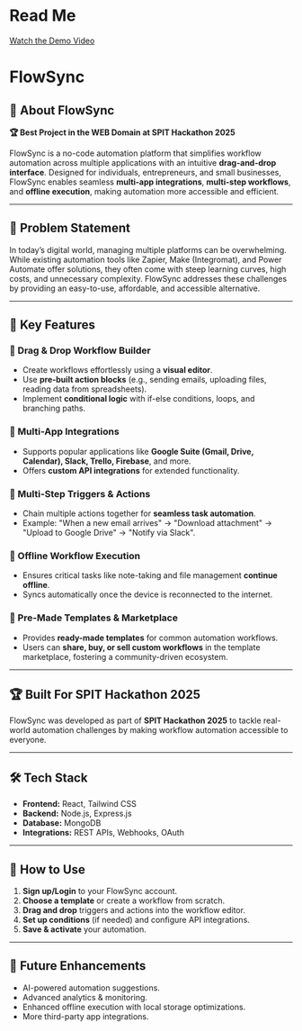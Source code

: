 # Read Me
[Watch the Demo Video](https://drive.google.com/drive/folders/1UIDLtHNY6EnYM7R6DJseaT25h_1Cd1Nn)

# FlowSync

## 🚀 About FlowSync
**🏆 Best Project in the WEB Domain at SPIT Hackathon 2025**

FlowSync is a no-code automation platform that simplifies workflow automation across multiple applications with an intuitive **drag-and-drop interface**. Designed for individuals, entrepreneurs, and small businesses, FlowSync enables seamless **multi-app integrations**, **multi-step workflows**, and **offline execution**, making automation more accessible and efficient.

---

## 🎯 Problem Statement
In today’s digital world, managing multiple platforms can be overwhelming. While existing automation tools like Zapier, Make (Integromat), and Power Automate offer solutions, they often come with steep learning curves, high costs, and unnecessary complexity. FlowSync addresses these challenges by providing an easy-to-use, affordable, and accessible alternative.

---

## 🌟 Key Features
### 🔹 Drag & Drop Workflow Builder
- Create workflows effortlessly using a **visual editor**.
- Use **pre-built action blocks** (e.g., sending emails, uploading files, reading data from spreadsheets).
- Implement **conditional logic** with if-else conditions, loops, and branching paths.

### 🔹 Multi-App Integrations
- Supports popular applications like **Google Suite (Gmail, Drive, Calendar), Slack, Trello, Firebase**, and more.
- Offers **custom API integrations** for extended functionality.

### 🔹 Multi-Step Triggers & Actions
- Chain multiple actions together for **seamless task automation**.
- Example: "When a new email arrives" → "Download attachment" → "Upload to Google Drive" → "Notify via Slack".

### 🔹 Offline Workflow Execution
- Ensures critical tasks like note-taking and file management **continue offline**.
- Syncs automatically once the device is reconnected to the internet.

### 🔹 Pre-Made Templates & Marketplace
- Provides **ready-made templates** for common automation workflows.
- Users can **share, buy, or sell custom workflows** in the template marketplace, fostering a community-driven ecosystem.

---

## 🏆 Built For SPIT Hackathon 2025
FlowSync was developed as part of **SPIT Hackathon 2025** to tackle real-world automation challenges by making workflow automation accessible to everyone.

---

## 🛠️ Tech Stack
- **Frontend:** React, Tailwind CSS
- **Backend:** Node.js, Express.js
- **Database:** MongoDB
- **Integrations:** REST APIs, Webhooks, OAuth

---

## 📌 How to Use
1. **Sign up/Login** to your FlowSync account.
2. **Choose a template** or create a workflow from scratch.
3. **Drag and drop** triggers and actions into the workflow editor.
4. **Set up conditions** (if needed) and configure API integrations.
5. **Save & activate** your automation.

---

## 📖 Future Enhancements
- AI-powered automation suggestions.
- Advanced analytics & monitoring.
- Enhanced offline execution with local storage optimizations.
- More third-party app integrations.


